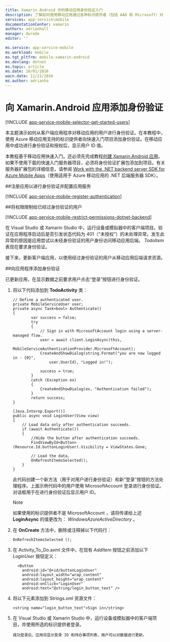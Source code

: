 ```yaml
---
title: Xamarin Android 中的移动应用身份验证入门
description: 了解如何使用移动应用通过各种标识提供者（包括 AAD 和 Microsoft）对 Xamarin Android 应用的用户进行身份验证。
services: app-service\mobile
documentationCenter: xamarin
authors: adrianhall
manager: dwrede
editor: ''

ms.service: app-service-mobile
ms.workload: mobile
ms.tgt_pltfrm: mobile-xamarin-android
ms.devlang: dotnet
ms.topic: article
ms.date: 10/01/2016
wacn.date: 11/21/2016
ms.author: adrianha
---
```


# 向 Xamarin.Android 应用添加身份验证

[!INCLUDE [app-service-mobile-selector-get-started-users](../../includes/app-service-mobile-selector-get-started-users.md)]

本主题演示如何从客户端应用程序对移动应用的用户进行身份验证。在本教程中，使用 Azure 移动应用支持的标识提供者向快速入门项目添加身份验证。在移动应用中成功进行身份验证和授权后，显示用户 ID 值。

本教程基于移动应用快速入门。还必须先完成教程[创建 Xamarin.Android 应用]。如果不使用下载的快速入门服务器项目，必须将身份验证扩展包添加到项目。有关服务器扩展包的详细信息，请参阅 [Work with the .NET backend server SDK for Azure Mobile Apps](./app-service-mobile-dotnet-backend-how-to-use-server-sdk.md)（使用适用于 Azure 移动应用的 .NET 后端服务器 SDK）。

##<a name="register"></a>注册应用以进行身份验证并配置应用服务

[!INCLUDE [app-service-mobile-register-authentication](../../includes/app-service-mobile-register-authentication.md)]

##<a name="permissions"></a>将权限限制给已经过身份验证的用户

[!INCLUDE [app-service-mobile-restrict-permissions-dotnet-backend](../../includes/app-service-mobile-restrict-permissions-dotnet-backend.md)]

在 Visual Studio 或 Xamarin Studio 中，运行设备或模拟器中的客户端项目。验证在应用程序启动后是否引发状态代码为 401（“未授权”）的未处理异常。发生此异常的原因是应用尝试以未经身份验证的用户身份访问移动应用后端。 *TodoItem* 表现在要求身份验证。

接下来，更新客户端应用，以使用经过身份验证的用户从移动应用后端请求资源。

##<a name="add-authentication"></a>向应用程序添加身份验证

已更新应用，在显示数据之前要求用户点击“登录”按钮进行身份验证。

1. 将以下代码添加到 **TodoActivity** 类：

    ```
    // Define a authenticated user.
    private MobileServiceUser user;
    private async Task<bool> Authenticate()
    {
            var success = false;
            try
            {
                // Sign in with MicrosoftAccount login using a server-managed flow.
                user = await client.LoginAsync(this,
                    MobileServiceAuthenticationProvider.MicrosoftAccount);
                CreateAndShowDialog(string.Format("you are now logged in - {0}",
                    user.UserId), "Logged in!");

                success = true;
            }
            catch (Exception ex)
            {
                CreateAndShowDialog(ex, "Authentication failed");
            }
            return success;
    }

    [Java.Interop.Export()]
    public async void LoginUser(View view)
    {
        // Load data only after authentication succeeds.
        if (await Authenticate())
        {
            //Hide the button after authentication succeeds.
            FindViewById<Button>(Resource.Id.buttonLoginUser).Visibility = ViewStates.Gone;

            // Load the data.
            OnRefreshItemsSelected();
        }
    }
    ```

    此代码创建一个新方法（用于对用户进行身份验证）和新“登录”按钮的方法处理程序。上面示例代码中的用户使用 MicrosoftAccount 登录进行身份验证。对话框用于在进行身份验证后显示用户 ID。

    > [!NOTE]
    > 如果使用的标识提供者不是 MicrosoftAccount ，请将传递给上述 **LoginAsync** 的值更改为：  _WindowsAzureActiveDirectory_ 。
    >
    >

3. 在 **OnCreate** 方法中，删除或注释掉以下代码行：

    ```
    OnRefreshItemsSelected ();
    ```

4. 在 Activity\_To\_Do.axml 文件中，在现有 *AddItem* 按钮之前添加以下 *LoginUser* 按钮定义：

    ```
      <Button
        android:id="@+id/buttonLoginUser"
        android:layout_width="wrap_content"
        android:layout_height="wrap_content"
        android:onClick="LoginUser"
        android:text="@string/login_button_text" />
    ```

5. 将以下元素添加到 Strings.xml 资源文件：

    ```
    <string name="login_button_text">Sign in</string>
    ```

6. 在 Visual Studio 或 Xamarin Studio 中，运行设备或模拟器中的客户端项目，并使用所选的标识提供者登录。

       成功登录后，应用将显示登录 ID 和待办事项列表，用户可以对数据进行更新。

<!-- URLs. -->
[创建 Xamarin.Android 应用]: ./app-service-mobile-xamarin-android-get-started.md

<!---HONumber=Mooncake_0919_2016-->
